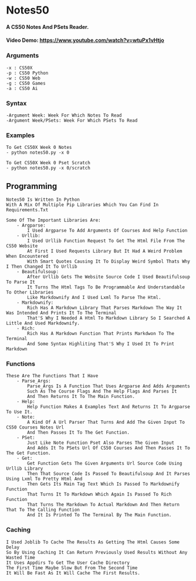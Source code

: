 # Notes50

#### A CS50 Notes And PSets Reader.

#### Video Demo: https://www.youtube.com/watch?v=wtuPx1vHtjo

### Arguments
    -x : CS50X
    -p : CS50 Python
    -w : CS50 Web
    -g : CS50 Games
    -a : CS50 Ai

### Syntax
    -Argument Week: Week For Which Notes To Read 
    -Argument Week/PSets: Week For Which PSets To Read

### Examples
    To Get CS50X Week 0 Notes
    - python notes50.py -x 0

    To Get CS50X Week 0 Pset Scratch
    - python notes50.py -x 0/scratch


## Programming
    Notes50 Is Written In Python
    With A Mix Of Multiple Pip Libraries Which You Can Find In Requirements.Txt

    Some Of The Important Libraries Are:
        - Argparse: 
            I Used Argparse To Add Arguments Of Courses And Help Function 
        - Urllib:
            I Used Urllib Function Request To Get The Html File From The CS50 Website
            At First I Used Requests Library But It Had A Weird Problem When Encountered
            With Smart Quotes Causing It To Display Weird Symbol Thats Why I Then Changed It To Urllib
        - Beautifulsoup: 
            After Urllib Gets The Website Source Code I Used Beautifulsoup To Parse It 
            It Turns The Html Tags To Be Programmable And Understandable To Other Libraries 
            Like Markdownify And I Used Lxml To Parse The Html.
        - Markdownify:
            Rich Has A Markdown Library That Parses Markdown The Way It Was Intended And Prints It To The Terminal 
            That'S Why I Needed A Html To Markdown Library So I Searched A Little And Used Markdownify.
        - Rich: 
            Rich Has A Markdown Function That Prints Markdwon To The Terminal 
            And Some Syntax Highliting That'S Why I Used It To Print Markdown

### Functions
    These Are The Functions That I Have
        - Parse_Args:
            Parse_Args Is A Function That Uses Argparse And Adds Arguments 
            Such As The Course Flags And The Help Flags And Parses It 
            And Then Returns It To The Main Function.
        - Help:
            Help Function Makes A Examples Text And Returns It To Argparse To Use It.
        - Note: 
            A Kind Of A Url Parser That Turns And Add The Given Input To CS50 Courses Notes Url 
            And Then Passes It To The Get Function. 
        - PSet: 
            Just Like Note Function Pset Also Parses The Given Input 
            And Adds It To PSets Url Of CS50 Courses And Then Passes It To The Get Function.
        - Get: 
            Get Function Gets The Given Arguments Url Source Code Using Urllib Library 
            Then That Source Code Is Passed To Beautifulsoup And It Parses Using Lxml To Pretty Html And
            Then Gets Its Main Tag Text Which Is Passed To Markdownify Function 
            That Turns It To Markdown Which Again Is Passed To Rich Function 
            That Turns The Markdown To Actual Markdown And Then Return That To The Calling Function 
            And It Is Printed To The Terminal By The Main Function.

### Caching
    I Used Joblib To Cache The Results As Getting The Html Causes Some Delay
    So By Using Caching It Can Return Previously Used Results Without Any Wasted Time
    It Uses Appdirs To Get The User Cache Directory
    The First Time Maybe Slow But From The Second Time 
    It Will Be Fast As It Will Cache The First Results.
